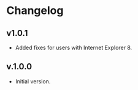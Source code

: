 # Changelog

## v1.0.1
- Added fixes for users with Internet Explorer 8.

## v.1.0.0
- Initial version.